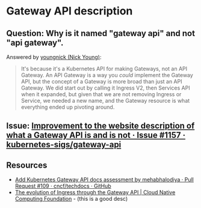 # Gateway API description

## Question: Why is it named "gateway api" and not "api gateway".
Answered by [youngnick (Nick Young)](https://github.com/youngnick):
> It's because it's a Kubernetes API for making Gateways, not an API Gateway.
> An API Gateway is a way you _could_ implement the Gateway API, but the concept of a Gateway is more broad than just an API Gateway.
> We did start out by calling it Ingress V2, then Services API when it expanded, but given that we are not removing Ingress or Service, we needed a new name, and the Gateway resource is what everything ended up pivoting around.

## Issue: [Improvement to the website description of what a Gateway API is and is not · Issue #1157 · kubernetes-sigs/gateway-api](https://github.com/kubernetes-sigs/gateway-api/issues/1157)
## Resources
- [Add Kubernetes Gateway API docs assessment by mehabhalodiya · Pull Request #109 · cncf/techdocs · GitHub](https://github.com/cncf/techdocs/pull/109)
- [The evolution of Ingress through the Gateway API | Cloud Native Computing Foundation](https://www.cncf.io/online-programs/the-evolution-of-ingress-through-the-gateway-api/) - (this is a good desc)